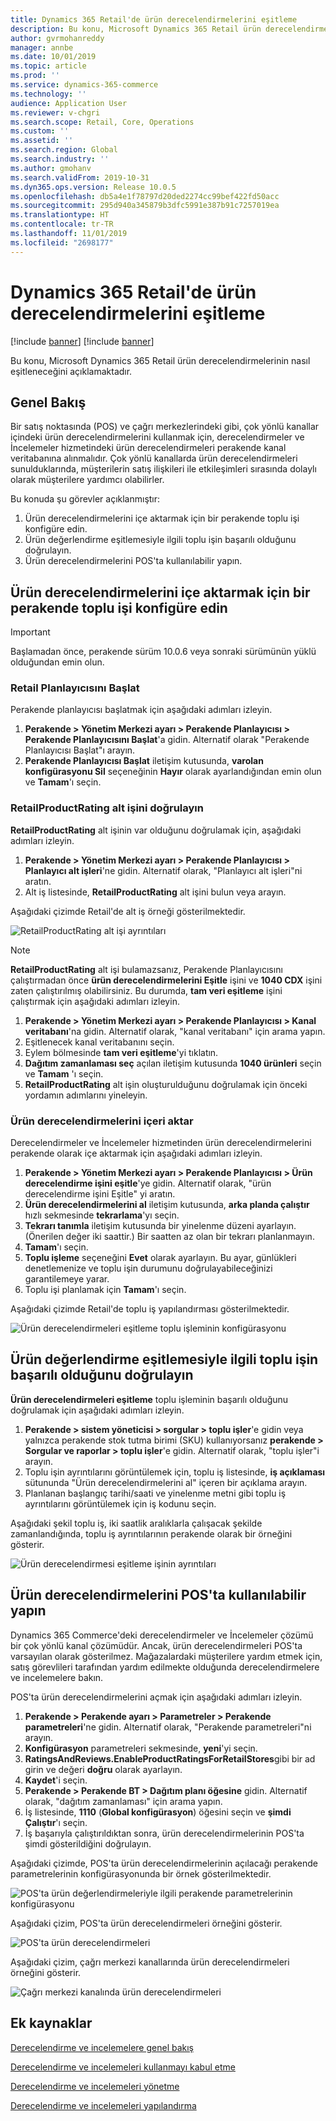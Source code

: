 ```yaml
---
title: Dynamics 365 Retail'de ürün derecelendirmelerini eşitleme
description: Bu konu, Microsoft Dynamics 365 Retail ürün derecelendirmelerinin nasıl eşitleneceğini açıklamaktadır.
author: gvrmohanreddy
manager: annbe
ms.date: 10/01/2019
ms.topic: article
ms.prod: ''
ms.service: dynamics-365-commerce
ms.technology: ''
audience: Application User
ms.reviewer: v-chgri
ms.search.scope: Retail, Core, Operations
ms.custom: ''
ms.assetid: ''
ms.search.region: Global
ms.search.industry: ''
ms.author: gmohanv
ms.search.validFrom: 2019-10-31
ms.dyn365.ops.version: Release 10.0.5
ms.openlocfilehash: db5a4e1f78797d20ded2274cc99bef422fd50acc
ms.sourcegitcommit: 295d940a345879b3dfc5991e387b91c7257019ea
ms.translationtype: HT
ms.contentlocale: tr-TR
ms.lasthandoff: 11/01/2019
ms.locfileid: "2698177"
---
```

# <a name="sync-product-ratings-in-dynamics-365-retail"></a>Dynamics 365 Retail'de ürün derecelendirmelerini eşitleme

[!include [banner](includes/preview-banner.md)]
[!include [banner](includes/banner.md)]

Bu konu, Microsoft Dynamics 365 Retail ürün derecelendirmelerinin nasıl eşitleneceğini açıklamaktadır.

## <a name="overview"></a>Genel Bakış

Bir satış noktasında (POS) ve çağrı merkezlerindeki gibi, çok yönlü kanallar içindeki ürün derecelendirmelerini kullanmak için, derecelendirmeler ve İncelemeler hizmetindeki ürün derecelendirmeleri perakende kanal veritabanına alınmalıdır. Çok yönlü kanallarda ürün derecelendirmeleri sunulduklarında, müşterilerin satış ilişkileri ile etkileşimleri sırasında dolaylı olarak müşterilere yardımcı olabilirler.

Bu konuda şu görevler açıklanmıştır:

1. Ürün derecelendirmelerini içe aktarmak için bir perakende toplu işi konfigüre edin.
1. Ürün değerlendirme eşitlemesiyle ilgili toplu işin başarılı olduğunu doğrulayın.
1. Ürün derecelendirmelerini POS'ta kullanılabilir yapın.

## <a name="configure-a-retail-batch-job-to-import-product-ratings"></a>Ürün derecelendirmelerini içe aktarmak için bir perakende toplu işi konfigüre edin

> [!IMPORTANT]
> Başlamadan önce, perakende sürüm 10.0.6 veya sonraki sürümünün yüklü olduğundan emin olun.

### <a name="initialize-the-retail-scheduler"></a>Retail Planlayıcısını Başlat

Perakende planlayıcısı başlatmak için aşağıdaki adımları izleyin.

1. **Perakende \> Yönetim Merkezi ayarı \> Perakende Planlayıcısı \> Perakende Planlayıcısını Başlat**'a gidin. Alternatif olarak "Perakende Planlayıcısı Başlat"ı arayın.
1. **Perakende Planlayıcısı Başlat** iletişim kutusunda, **varolan konfigürasyonu Sil** seçeneğinin **Hayır** olarak ayarlandığından emin olun ve **Tamam**'ı seçin.

### <a name="verify-the-retailproductrating-subjob"></a>RetailProductRating alt işini doğrulayın

**RetailProductRating** alt işinin var olduğunu doğrulamak için, aşağıdaki adımları izleyin.

1. **Perakende \> Yönetim Merkezi ayarı \> Perakende Planlayıcısı \> Planlayıcı alt işleri**'ne gidin. Alternatif olarak, "Planlayıcı alt işleri"ni aratın.
1. Alt iş listesinde, **RetailProductRating** alt işini bulun veya arayın.

Aşağıdaki çizimde Retail'de alt iş örneği gösterilmektedir.

![RetailProductRating alt işi ayrıntıları](media/rnr-hq-ratings-sub-job.png)

> [!NOTE]
> **RetailProductRating** alt işi bulamazsanız, Perakende Planlayıcısını çalıştırmadan önce **ürün derecelendirmelerini Eşitle** işini ve **1040 CDX** işini zaten çalıştırılmış olabilirsiniz. Bu durumda, **tam veri eşitleme** işini çalıştırmak için aşağıdaki adımları izleyin.
>
> 1. **Perakende \> Yönetim Merkezi ayarı \> Perakende Planlayıcısı \> Kanal veritabanı**'na gidin. Alternatif olarak, "kanal veritabanı" için arama yapın.
> 1. Eşitlenecek kanal veritabanını seçin.
> 1. Eylem bölmesinde **tam veri eşitleme**'yi tıklatın.
> 1. **Dağıtım zamanlaması seç** açılan iletişim kutusunda **1040 ürünleri** seçin ve **Tamam** 'ı seçin.
> 1. **RetailProductRating** alt işin oluşturulduğunu doğrulamak için önceki yordamın adımlarını yineleyin.

### <a name="import-product-ratings"></a>Ürün derecelendirmelerini içeri aktar

Derecelendirmeler ve İncelemeler hizmetinden ürün derecelendirmelerini perakende olarak içe aktarmak için aşağıdaki adımları izleyin.

1. **Perakende \> Yönetim Merkezi ayarı \> Perakende Planlayıcısı \> Ürün derecelendirme işini eşitle**'ye gidin. Alternatif olarak, "ürün derecelendirme işini Eşitle" yi aratın.
1. **Ürün derecelendirmelerini al** iletişim kutusunda, **arka planda çalıştır** hızlı sekmesinde **tekrarlama**'yı seçin.
1. **Tekrarı tanımla** iletişim kutusunda bir yinelenme düzeni ayarlayın. (Önerilen değer iki saattir.) Bir saatten az olan bir tekrarı planlanmayın.
1. **Tamam**'ı seçin.
1. **Toplu işleme** seçeneğini **Evet** olarak ayarlayın. Bu ayar, günlükleri denetlemenize ve toplu işin durumunu doğrulayabileceğinizi garantilemeye yarar.
1. Toplu işi planlamak için **Tamam**'ı seçin.

Aşağıdaki çizimde Retail'de toplu iş yapılandırması gösterilmektedir.

![Ürün derecelendirmeleri eşitleme toplu işleminin konfigürasyonu](media/rnr-hq-batchjob-recurrence.png)

## <a name="verify-that-the-batch-job-for-product-rating-synchronization-was-successful"></a>Ürün değerlendirme eşitlemesiyle ilgili toplu işin başarılı olduğunu doğrulayın

**Ürün derecelendirmeleri eşitleme** toplu işleminin başarılı olduğunu doğrulamak için aşağıdaki adımları izleyin.

1. **Perakende \> sistem yöneticisi \> sorgular \> toplu işler**'e gidin veya yalnızca perakende stok tutma birimi (SKU) kullanıyorsanız **perakende \> Sorgular ve raporlar \> toplu işler**'e gidin. Alternatif olarak, "toplu işler"i arayın.
1. Toplu işin ayrıntılarını görüntülemek için, toplu iş listesinde, **iş açıklaması** sütununda "Ürün derecelendirmelerini al" içeren bir açıklama arayın.
1. Planlanan başlangıç tarihi/saati ve yinelenme metni gibi toplu iş ayrıntılarını görüntülemek için iş kodunu seçin.

Aşağıdaki şekil toplu iş, iki saatlik aralıklarla çalışacak şekilde zamanlandığında, toplu iş ayrıntılarının perakende olarak bir örneğini gösterir.

![Ürün derecelendirmesi eşitleme işinin ayrıntıları](media/rnr-hq-batchjob-status-checking.png)

## <a name="make-product-ratings-available-at-the-pos"></a>Ürün derecelendirmelerini POS'ta kullanılabilir yapın

Dynamics 365 Commerce'deki derecelendirmeler ve İncelemeler çözümü bir çok yönlü kanal çözümüdür. Ancak, ürün derecelendirmeleri POS'ta varsayılan olarak gösterilmez. Mağazalardaki müşterilere yardım etmek için, satış görevlileri tarafından yardım edilmekte olduğunda derecelendirmelere ve incelemelere bakın.

POS'ta ürün derecelendirmelerini açmak için aşağıdaki adımları izleyin.

1. **Perakende \> Perakende ayarı \> Parametreler \> Perakende parametreleri**'ne gidin. Alternatif olarak, "Perakende parametreleri"ni arayın.
1. **Konfigürasyon** parametreleri sekmesinde, **yeni**'yi seçin.
1. **RatingsAndReviews.EnableProductRatingsForRetailStores**gibi bir ad girin ve değeri **doğru** olarak ayarlayın.
1. **Kaydet**'i seçin.
1. **Perakende \> Perakende BT \> Dağıtım planı öğesine** gidin. Alternatif olarak, "dağıtım zamanlaması" için arama yapın.
1. İş listesinde, **1110** (**Global konfigürasyon**) öğesini seçin ve **şimdi Çalıştır**'ı seçin.
1. İş başarıyla çalıştırıldıktan sonra, ürün derecelendirmelerinin POS'ta şimdi gösterildiğini doğrulayın.

Aşağıdaki çizimde, POS'ta ürün derecelendirmelerinin açılacağı perakende parametrelerinin konfigürasyonunda bir örnek gösterilmektedir.

![POS'ta ürün değerlendirmeleriyle ilgili perakende parametrelerinin konfigürasyonu](media/rnr-hq-enable-ratings-in-pos.png)

Aşağıdaki çizim, POS'ta ürün derecelendirmeleri örneğini gösterir.

![POS'ta ürün derecelendirmeleri](media/rnr-pos-catalog-ratings.png)

Aşağıdaki çizim, çağrı merkezi kanallarında ürün derecelendirmeleri örneğini gösterir.

![Çağrı merkezi kanalında ürün derecelendirmeleri](media/rnr-call-center-ratings.png)

## <a name="additional-resources"></a>Ek kaynaklar

[Derecelendirme ve incelemelere genel bakış](ratings-reviews-overview.md)

[Derecelendirme ve incelemeleri kullanmayı kabul etme](opt-in-ratings-reviews.md)

[Derecelendirme ve incelemeleri yönetme](manage-reviews.md)

[Derecelendirme ve incelemeleri yapılandırma](configure-ratings-reviews.md)

